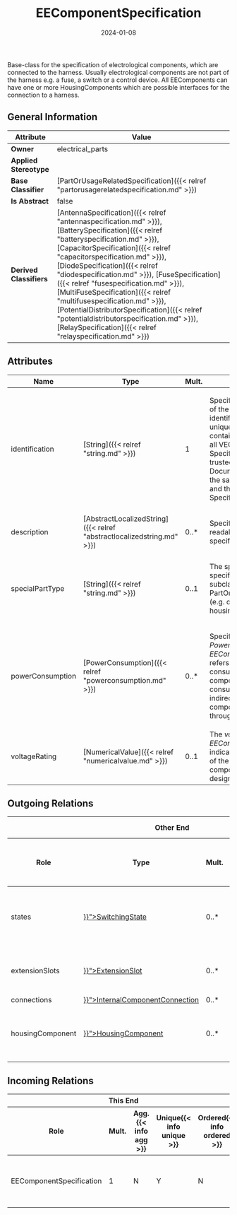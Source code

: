 ﻿---
title: EEComponentSpecification
toc: false
type: specs
date: "2024-01-08"
draft: false
specification: VEC
version: 2.1.0
documentType: "Recommendation"
elementType: Class
classes:
  - EEComponentSpecification
menu_name: vec-2.1.0
---
<p> Base-class for the specification of electrological components, which are connected to the harness. Usually electrological components are not part of the harness e.g. a fuse, a switch or a control device. All EEComponents can have one or more HousingComponents which are possible interfaces for the connection to a harness.      </p>

## General Information

| Attribute               | Value |
|-------------------------|-------|
| **Owner**               | electrical_parts |
| **Applied Stereotype**  |   |
| **Base Classifier**     | [PartOrUsageRelatedSpecification]({{< relref "partorusagerelatedspecification.md" >}})<br/>  |
| **Is Abstract**         | false |
| **Derived Classifiers** | [AntennaSpecification]({{< relref "antennaspecification.md" >}}), [BatterySpecification]({{< relref "batteryspecification.md" >}}), [CapacitorSpecification]({{< relref "capacitorspecification.md" >}}), [DiodeSpecification]({{< relref "diodespecification.md" >}}), [FuseSpecification]({{< relref "fusespecification.md" >}}), [MultiFuseSpecification]({{< relref "multifusespecification.md" >}}), [PotentialDistributorSpecification]({{< relref "potentialdistributorspecification.md" >}}), [RelaySpecification]({{< relref "relayspecification.md" >}}) |

## Attributes
|  Name  |  Type  |  Mult.  |  Description  |  Owning Classifier  |
|--------|--------|---------|---------------|--------------|
|identification| [String]({{< relref "string.md" >}}) | 1 | <p> Specifies a unique identification of the specification. The identification is guaranteed to be unique within the document containing the specification. For all VEC-documents a Specification-instance can be trusted to be identical if the DocumentVersion-instance is the same (see DocumentVersion) and the identification of the Specification is the same.      </p> | [Specification]({{< relref "specification.md" >}}) |
|description| [AbstractLocalizedString]({{< relref "abstractlocalizedstring.md" >}}) | 0..* | <p> Specifies additional, human readable information about the specification.      </p> | [Specification]({{< relref "specification.md" >}}) |
|specialPartType| [String]({{< relref "string.md" >}}) | 0..1 | <p>The specialPartType allows the specification of subclassifications for a PartOrUsageRelatedSpecification (e.g. different types of connector housings).  </p> | [PartOrUsageRelatedSpecification]({{< relref "partorusagerelatedspecification.md" >}}) |
|powerConsumption| [PowerConsumption]({{< relref "powerconsumption.md" >}}) | 0..* | <p> Specifies the <i>PowerConsumptions</i> of this <i>EEComponentSpecification.</i> This refers to the internal power consumption of this E/E-component, not the power-consumption that might occur indirectly over other E/E-components that are supplied through this component.      </p> | [EEComponentSpecification]({{< relref "eecomponentspecification.md" >}}) |
|voltageRating| [NumericalValue]({{< relref "numericalvalue.md" >}}) | 0..1 | The <i>voltageRating</i> of an <i>EEComponentSpecification</i> indicates the maximum voltage of the circuit for which the E/E component (e.g. a fuse)&#160;is designed to operate safely. | [EEComponentSpecification]({{< relref "eecomponentspecification.md" >}}) |

## Outgoing Relations
<table>
    <thead>
        <tr>
           <th colspan="6">Other End</th>
           <th colspan="1">This End</th>
           <th colspan="1">General</th>
        </tr>
        <tr>
           <th>Role</th>
           <th>Type</th>
           <th>Mult.</th>
           <th>Agg.{{< info agg >}}</th>
           <th>Unique{{< info unique >}}</th>
           <th>Ordered{{< info ordered >}}</th>
           <th>Mult.</th>
           <th>Description</th>
        </tr>
    <thead>
    <tbody>
    <tr>
        <td>states</td>
        <td><a href="{{< relref "switchingstate.md" >}}">SwitchingState</a></td>
        <td>0..*</td>
        <td>Y</td>
        <td>Y</td>
        <td>N</td>
        <td>1</td>
        <td><p> Specifies the available <i>SwitchingStates</i> of the EEComponent.      </p></td>
    </tr>
    <tr>
        <td>extensionSlots</td>
        <td><a href="{{< relref "extensionslot.md" >}}">ExtensionSlot</a></td>
        <td>0..*</td>
        <td>Y</td>
        <td>Y</td>
        <td>N</td>
        <td>1</td>
        <td>Specifies the available ExtensionSlots of the EEComponent.</td>
    </tr>
    <tr>
        <td>connections</td>
        <td><a href="{{< relref "internalcomponentconnection.md" >}}">InternalComponentConnection</a></td>
        <td>0..*</td>
        <td>Y</td>
        <td>Y</td>
        <td>N</td>
        <td>1</td>
        <td></td>
    </tr>
    <tr>
        <td>housingComponent</td>
        <td><a href="{{< relref "housingcomponent.md" >}}">HousingComponent</a></td>
        <td>0..*</td>
        <td>Y</td>
        <td>Y</td>
        <td>N</td>
        <td>1</td>
        <td>Specifies the available connector interfaces of the EEComponent.</td>
    </tr>
    </tbody>
</table>

##  Incoming Relations
<table>
    <thead>
        <tr>
           <th colspan="5">This End</th>
           <th colspan="2">Other End</th>
           <th colspan="1">General</th>
        </tr>
        <tr>
           <th>Role</th>
           <th>Mult.</th>
           <th>Agg.{{< info agg >}}</th>
           <th>Unique{{< info unique >}}</th>
           <th>Ordered{{< info ordered >}}</th>
           <th>Type</th>
           <th>Mult.</th>
           <th>Description</th>
        </tr>
    <thead>
    <tbody>
    <tr>
        <td>EEComponentSpecification</td>
        <td>1</td>
        <td>N</td>
        <td>Y</td>
        <td>N</td>
        <td><a href="{{< relref "eecomponentrole.md" >}}">EEComponentRole</a></td>
        <td>0..*</td>
        <td><p> References the <i>EEComponentSpecification </i>that is instanced by this <i>EEComponentRole.</i>      </p></td>
    </tr>
    </tbody>
</table>



